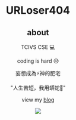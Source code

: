<div align="center">
  
# URLoser404

## about

TCIVS CSE 💻

coding is hard 😥

妄想成為⚡神的肥宅 

"人生苦短，我用蟒蛇🐍"

view my [blog](https://urloser404.github.io)
  
![](https://github-readme-stats.vercel.app/api?username=urloser404&show_icons=true)

</div>
